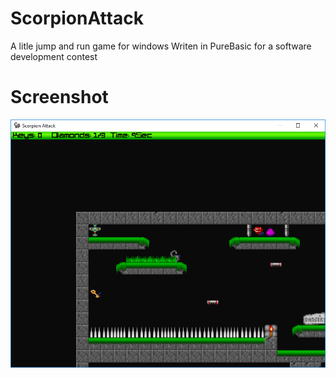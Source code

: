 # ScorpionAttack
A litle jump and run game for windows
Writen in PureBasic for a software development contest

# Screenshot
![Screenshot](Screenshot.png)
